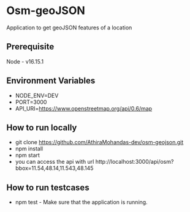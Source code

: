 # Osm-geoJSON

Application to get geoJSON features of a location

## Prerequisite

Node - v16.15.1

## Environment Variables

- NODE_ENV=DEV  
- PORT=3000
- API_URI=https://www.openstreetmap.org/api/0.6/map

## How to run locally

* git clone https://github.com/AthiraMohandas-dev/osm-geojson.git
* npm install
* npm start
* you can access the api with url http://localhost:3000/api/osm?bbox=11.54,48.14,11.543,48.145

## How to run testcases

* npm test - Make sure that the application is running.
